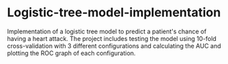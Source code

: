 # Logistic-tree-model-implementation
Implementation of a logistic tree model to predict a patient's chance of having a heart attack. The project includes testing the model using 10-fold cross-validation with 3 different configurations and calculating the AUC and plotting the ROC graph of each configuration.
